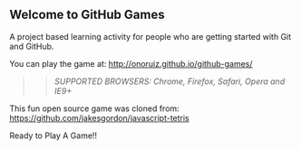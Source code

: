 ## Welcome to GitHub Games

A project based learning activity for people who are getting started with Git and GitHub.

You can play the game at: http://onoruiz.github.io/github-games/

>> _*SUPPORTED BROWSERS*: Chrome, Firefox, Safari, Opera and IE9+_

This fun open source game was cloned from: https://github.com/jakesgordon/javascript-tetris

Ready to Play A Game!!

